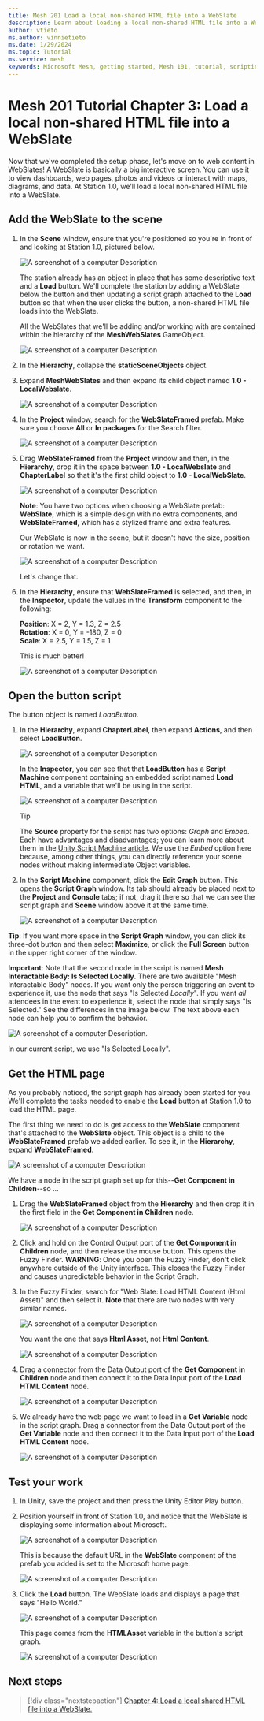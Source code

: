 ```yaml
---
title: Mesh 201 Load a local non-shared HTML file into a WebSlate
description: Learn about loading a local non-shared HTML file into a WebSlate.
author: vtieto
ms.author: vinnietieto
ms.date: 1/29/2024
ms.topic: Tutorial
ms.service: mesh
keywords: Microsoft Mesh, getting started, Mesh 101, tutorial, scripting, visual scripting, code, coding, interactivity, webslates, HTML
---
```


# Mesh 201 Tutorial Chapter 3: Load a local non-shared HTML file into a WebSlate

Now that we've completed the setup phase, let's move on to web content in WebSlates! A WebSlate is basically a big interactive screen. You can use it to view dashboards, web pages, photos and videos or interact with maps, diagrams, and data. At Station 1.0, we'll load a local non-shared HTML file into a WebSlate.

## Add the WebSlate to the scene

1. In the **Scene** window, ensure that you're positioned so you're in front of and looking at Station 1.0, pictured below.

    ![A screenshot of a computer Description ](../../../media/mesh-201/014-station-one-front-view.png)

    The station already has an object in place that has some descriptive text and a **Load** button. We'll complete the station by adding a WebSlate below the button and then updating a script graph attached to the **Load** button so that when the user clicks the button, a non-shared HTML file loads into the WebSlate.

    All the WebSlates that we'll be adding and/or working with are contained within the hierarchy of the **MeshWebSlates** GameObject. 

    ![A screenshot of a computer Description ](../../../media/mesh-201/011-mesh-webslates.png)

1. In the **Hierarchy**, collapse the **staticSceneObjects** object.
1. Expand **MeshWebSlates** and then expand its child object named **1.0 - LocalWebslate**.

    ![A screenshot of a computer Description ](../../../media/mesh-201/012-webslates-expanded.png)

1. In the **Project** window, search for the **WebSlateFramed** prefab. Make sure you choose **All** or **In packages** for the Search filter.

    ![A screenshot of a computer Description ](../../../media/mesh-201/013-search.png)

1. Drag **WebSlateFramed** from the **Project** window and then, in the **Hierarchy**, drop it in the space between **1.0 - LocalWebslate** and **ChapterLabel** so that it's the first child object to **1.0 - LocalWebSlate**.  
 
    ![A screenshot of a computer Description ](../../../media/mesh-201/015-webslateframed-in-hierarchy.png)

    **Note**: You have two options when choosing a WebSlate prefab: **WebSlate**, which is a simple design with no extra components, and **WebSlateFramed**, which has a stylized frame and extra features.

    Our WebSlate is now in the scene, but it doesn't have the size, position or rotation we want.

    ![A screenshot of a computer Description ](../../../media/mesh-201/016-slate-wrong-size-and-location.png)

    Let's change that.

1. In the **Hierarchy**, ensure that **WebSlateFramed** is selected, and then, in the **Inspector**, update the values in the **Transform** component to the following:

    **Position**: X = 2, Y = 1.3, Z = 2.5  
    **Rotation**: X = 0, Y = -180, Z = 0  
    **Scale**: X = 2.5, Y = 1.5, Z = 1

    This is much better!

    ![A screenshot of a computer Description ](../../../media/mesh-201/017-slate-after-adjustments.png)

## Open the button script

The button object is named *LoadButton*.

1. In the **Hierarchy**, expand **ChapterLabel**, then expand **Actions**, and then select **LoadButton**.

    ![A screenshot of a computer Description ](../../../media/mesh-201/018-loadbutton-selected.png)

    In the **Inspector**, you can see that that **LoadButton** has a **Script Machine** component containing an embedded script named **Load HTML**, and a variable that we'll be using in the script.

    ![A screenshot of a computer Description ](../../../media/mesh-201/019-button-components.png)

    > [!TIP]
    > The **Source** property for the script has two options: *Graph* and *Embed*. Each have advantages and disadvantages; you can learn more about them in the [Unity Script Machine article](https://docs.unity3d.com/Packages/com.unity.visualscripting@1.8/manual/vs-graph-machine-types.html). We use the *Embed* option here because, among other things, you can directly reference your scene nodes without making intermediate Object variables.

1. In the **Script Machine** component, click the **Edit Graph** button. This opens the **Script Graph** window. Its tab should already be placed next to the **Project** and **Console** tabs; if not, drag it there so that we can see the script graph and **Scene** window above it at the same time.

    ![A screenshot of a computer Description ](../../../media/mesh-201/020-script-graph.png)

**Tip**: If you want more space in the **Script Graph** window, you can click its three-dot button and then select **Maximize**, or click the **Full Screen** button in the upper right corner of the window.

**Important**: Note that the second node in the script is named **Mesh Interactable Body: Is Selected Locally**. There are two available "Mesh Interactable Body" nodes. If you want only the person triggering an event to experience it, use the node that says "Is Selected *Locally*". If you want *all* attendees in the event to experience it, select the node that simply says "Is Selected." See the differences in the image below. The text above each node can help you to confirm the behavior.

![A screenshot of a computer Description ](../../../media/mesh-201/027-is-selected-local-or-global.png).

In our current script, we use "Is Selected Locally".

## Get the HTML page

As you probably noticed, the script graph has already been started for you. We'll complete the tasks needed to enable the **Load** button at Station 1.0 to load the HTML page.

The first thing we need to do is get access to the **WebSlate** component that's attached to the **WebSlate** object. This object is a child to the **WebSlateFramed** prefab we added earlier. To see it, in the **Hierarchy**, expand **WebSlateFramed**.

![A screenshot of a computer Description ](../../../media/mesh-201/021-webslate-component.png)

We have a node in the script graph set up for this--**Get Component in Children**--so ...

1. Drag the **WebSlateFramed** object from the **Hierarchy** and then drop it in the first field in the **Get Component in Children** node.

    ![A screenshot of a computer Description ](../../../media/mesh-201/022-drag-slate-object.png)

1. Click and hold on the Control Output port of the **Get Component in Children** node, and then release the mouse button. This opens the Fuzzy Finder. **WARNING**: Once you open the Fuzzy Finder, don't click anywhere outside of the Unity interface. This closes the Fuzzy Finder and causes unpredictable behavior in the Script Graph.
1. In the Fuzzy Finder, search for "Web Slate: Load HTML Content (Html Asset)" and then select it. **Note** that there are two nodes with very similar names. 

    ![A screenshot of a computer Description ](../../../media/mesh-201/023-load-html-content.png)

    You want the one that says **Html Asset**, not **Html Content**.

    ![A screenshot of a computer Description ](../../../media/mesh-201/024-node-content-or-asset.png)

1. Drag a connector from the Data Output port of the **Get Component in Children** node and then connect it to the Data Input port of the **Load HTML Content** node.

    ![A screenshot of a computer Description ](../../../media/mesh-201/026-connector-to-html-content.png)

1. We already have the web page we want to load in a **Get Variable** node in the script graph. Drag a connector from the Data Output port of the **Get Variable** node and then connect it to the Data Input port of the **Load HTML Content** node.

    ![A screenshot of a computer Description ](../../../media/mesh-201/025-connect-variable-node.png)

## Test your work

1. In Unity, save the project and then press the Unity Editor Play button.

1. Position yourself in front of Station 1.0, and notice that the WebSlate is displaying some information about Microsoft.

    ![A screenshot of a computer Description ](../../../media/mesh-201/028-webslate-with-default-page.png)

    This is because the default URL in the **WebSlate** component of the prefab you added is set to the Microsoft home page.

    ![A screenshot of a computer Description ](../../../media/mesh-201/029-default-url.png)

1. Click the **Load** button. The WebSlate loads and displays a page that says "Hello World."

    ![A screenshot of a computer Description ](../../../media/mesh-201/030-webslate-with-loaded-page.png)

    This page comes from the **HTMLAsset** variable in the button's script graph.

    ![A screenshot of a computer Description ](../../../media/mesh-201/031-hello-world-page.png)

## Next steps

> [!div class="nextstepaction"]
> [Chapter 4: Load a local shared HTML file into a WebSlate.](./mesh-201-04-webslate-2.md)


